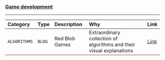 ### <u>Game development</u>

---

| Category     | Type   | Description    | Why                                                                  | Link                                  |
| :----------- | :----- | :------------- | :------------------------------------------------------------------- | :------------------------------------ |
| `ALGORITHMS` | `BLOG` | Red Blob Games | Extraordinary collection of algorithms and their visual explanations | [Link](https://www.redblobgames.com/) |
